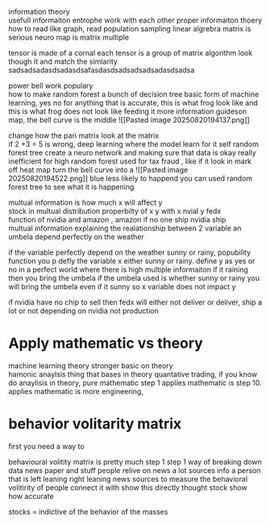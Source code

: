 information theory  
usefull informaiton entrophe work with each other proper informaiton thoery how to read like graph, read population sampling 
linear algrebra matrix is serious 
neuro map is matrix multiple 

tensor is made of a cornal each tensor is a group of matrix algorithm look though it and match  the simlarity sadsadsadasdsadasdsafasdasdsadsadsadsadasdsadsa

power bell work populary  
how to make 
random forest a bunch of decision tree basic form of machine learning, yes no for anything that is accurate, this is what frog look like and this is what frog does not look like 
feeding it more information 
guideson map, the bell curve is the middle 
![[Pasted image 20250820194137.png]]

change how the pari matrix look at the matrix  
if 2 +3  = 5 is wrong,
deep learning where the model learn for it self 
random forest tree  create  a  neuro network  and making sure that data is okay really inefficient for high 
random  forest used for  tax fraud ,  like if it look in mark off heat map turn the bell curve into a 
![[Pasted image 20250820194522.png]]
blue  less likely  to happend 
you can used  random forest tree to see what it is happening 

multual information is how much x will affect y  
stock in multual distribution properbilty of x y with x nvial  y  fedx  
function of  nvidia and amazon ,  amazon
if no one ship nvidia ship  
multual information explaining the realationship between 2 variable 
an umbela depend perfectly on the weather 

if the variable perfectly depend on the weather sunny or rainy,
popubility  function you p defly  the variable x  either sunny or  rainy. define y as yes or no 
in a perfect world where there is high multiple informaiton if it raining then you bring the umbela 
if the umbela used is whether sunny or rainy  you will bring the umbela even if it sunny so x variable does not impact y 

if nvidia have no chip to sell then fedx will either not  deliver or deliver, ship a lot or not depending on nvidia not production 

# Apply  mathematic  vs theory 

machine learning theory 
stronger  basic on theory  
hamonic anaylsis 
thing that bases in theory quantative trading, if you know do anaylisis in theory, pure mathematic  step 1 applies mathematic is step 10. applies mathematic is more engineering, 
# behavior volitarity matrix 
first  you  need a way to  

behavioural  volitity matrix is pretty much step 1 
step 1  way of breaking down data
news paper and stuff 
people relive on news a lot sources info 
a person that is left  leaning right leaning news sources to measure the  behavioral volitirity  of people  connect it with show this directly thought stock show how accurate 

stocks = indictive of the behavior of the masses 